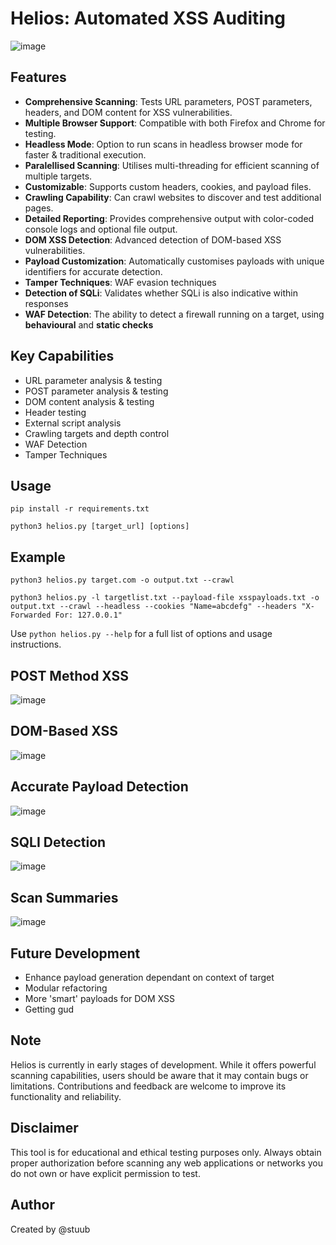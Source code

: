 # Helios: Automated XSS Auditing

![image](https://github.com/user-attachments/assets/35347b21-1419-4d75-9edd-ca2efadfcca3)



## Features

- **Comprehensive Scanning**: Tests URL parameters, POST parameters, headers, and DOM content for XSS vulnerabilities.
- **Multiple Browser Support**: Compatible with both Firefox and Chrome for testing.
- **Headless Mode**: Option to run scans in headless browser mode for faster & traditional execution.
- **Paralellised Scanning**: Utilises multi-threading for efficient scanning of multiple targets.
- **Customizable**: Supports custom headers, cookies, and payload files.
- **Crawling Capability**: Can crawl websites to discover and test additional pages.
- **Detailed Reporting**: Provides comprehensive output with color-coded console logs and optional file output.
- **DOM XSS Detection**: Advanced detection of DOM-based XSS vulnerabilities.
- **Payload Customization**: Automatically customises payloads with unique identifiers for accurate detection.
- **Tamper Techniques**: WAF evasion techniques
- **Detection of SQLi**: Validates whether SQLi is also indicative within responses
- **WAF Detection**: The ability to detect a firewall running on a target, using **behavioural** and **static checks**


## Key Capabilities

- URL parameter analysis & testing
- POST parameter analysis & testing
- DOM content analysis & testing
- Header testing
- External script analysis
- Crawling targets and depth control
- WAF Detection
- Tamper Techniques


## Usage

```
pip install -r requirements.txt
```

```
python3 helios.py [target_url] [options] 
```

## Example

```
python3 helios.py target.com -o output.txt --crawl
```

```
python3 helios.py -l targetlist.txt --payload-file xsspayloads.txt -o output.txt --crawl --headless --cookies "Name=abcdefg" --headers "X-Forwarded For: 127.0.0.1"
```

Use `python helios.py --help` for a full list of options and usage instructions.


## POST Method XSS

![image](https://github.com/user-attachments/assets/29b60c24-f832-43b6-b023-18981b462f38)

## DOM-Based XSS

![image](https://github.com/user-attachments/assets/f49efbf6-3a3c-483e-b7b5-dce426a63b41)

## Accurate Payload Detection

![image](https://github.com/user-attachments/assets/96f7d2bf-cdf9-46cd-8b72-c0fa6fcebcc6)

## SQLI Detection

![image](https://github.com/user-attachments/assets/cca33815-5e24-45bc-aea4-9a1cf6eae9d3)

## Scan Summaries

![image](https://github.com/user-attachments/assets/19ff0dde-08a9-4662-a487-9b0cfca7be4f)


## Future Development

- Enhance payload generation dependant on context of target
- Modular refactoring
- More 'smart' payloads for DOM XSS
- Getting gud


## Note

Helios is currently in early stages of development. While it offers powerful scanning capabilities, users should be aware that it may contain bugs or limitations. Contributions and feedback are welcome to improve its functionality and reliability.

## Disclaimer

This tool is for educational and ethical testing purposes only. Always obtain proper authorization before scanning any web applications or networks you do not own or have explicit permission to test.

## Author

Created by @stuub

